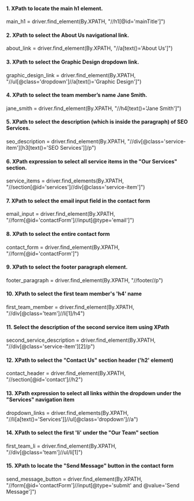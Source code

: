 #### 1. XPath to locate the main h1 element.
main_h1 = driver.find_element(By.XPATH, "//h1[@id='mainTitle']")
#### 2. XPath to select the About Us navigational link.
about_link = driver.find_element(By.XPATH, "//a[text()='About Us']")
#### 3. XPath to select the Graphic Design dropdown link.
graphic_design_link = driver.find_element(By.XPATH, "//ul[@class='dropdown']//a[text()='Graphic Design']")
#### 4. XPath to select the team member’s name Jane Smith.
jane_smith = driver.find_element(By.XPATH, "//h4[text()='Jane Smith']")
####  5. XPath to select the description (which is inside the paragraph) of SEO Services. 
seo_description = driver.find_element(By.XPATH, "//div[@class='service-item'][h3[text()='SEO Services']]/p")
#### 6. XPath expression to select all service items in the "Our Services" section.
service_items = driver.find_elements(By.XPATH, "//section[@id='services']//div[@class='service-item']")
#### 7. XPath to select the email input field in the contact form
email_input = driver.find_element(By.XPATH, "//form[@id='contactForm']//input[@type='email']")
#### 8. XPath to select the entire contact form
contact_form = driver.find_element(By.XPATH, "//form[@id='contactForm']")
#### 9. XPath to select the footer paragraph element.
footer_paragraph = driver.find_element(By.XPATH, "//footer//p")
#### 10. XPath to select the first team member's 'h4' name
first_team_member = driver.find_element(By.XPATH, "//div[@class='team']//li[1]/h4")
#### 11. Select the description of the second service item using XPath
second_service_description = driver.find_element(By.XPATH, "//div[@class='service-item'][2]/p")
#### 12. XPath to select the "Contact Us" section header ('h2' element)
contact_header = driver.find_element(By.XPATH, "//section[@id='contact']//h2")
#### 13. XPath expression to select all links within the dropdown under the "Services" navigation item
dropdown_links = driver.find_elements(By.XPATH, "//li[a[text()='Services']]//ul[@class='dropdown']//a")
#### 14. XPath to select the first 'li' under the "Our Team" section
first_team_li = driver.find_element(By.XPATH, "//div[@class='team']//ul/li[1]")
#### 15. XPath to locate the "Send Message" button in the contact form
send_message_button = driver.find_element(By.XPATH, "//form[@id='contactForm']//input[@type='submit' and @value='Send Message']")
